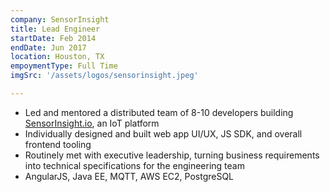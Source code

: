 ```yaml
---
company: SensorInsight
title: Lead Engineer
startDate: Feb 2014
endDate: Jun 2017
location: Houston, TX
empoymentType: Full Time
imgSrc: '/assets/logos/sensorinsight.jpeg'

---
```


* Led and mentored a distributed team of 8-10 developers building [SensorInsight.io](https://SensorInsight.io), an IoT platform  
* Individually designed and built web app UI/UX, JS SDK, and overall frontend tooling  
* Routinely met with executive leadership, turning business requirements into technical
specifications for the engineering team    
* AngularJS, Java EE, MQTT, AWS EC2, PostgreSQL  